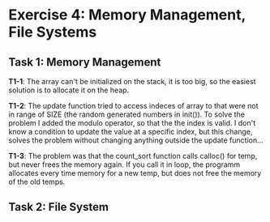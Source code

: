 # Exercise 4: Memory Management, File Systems

## Task 1: Memory Management

**T1-1**: The array can't be initialized on the stack, it is too big, so the easiest solution is to allocate it on the heap.

**T1-2**: The update function tried to access indeces of array to that were not in range of SIZE (the random generated numbers in init()). To solve the problem I added the modulo operator, so that the the index is valid. I don't know a condition to update the value at a specific index, but this change, solves the problem without changing anything outside the update function...

**T1-3**: The problem was that the count_sort function calls calloc() for temp, but never frees the memory again. If you call it in loop, the programm allocates every time memory for a new temp, but does not free the memory of the old temps.

## Task 2: File System
